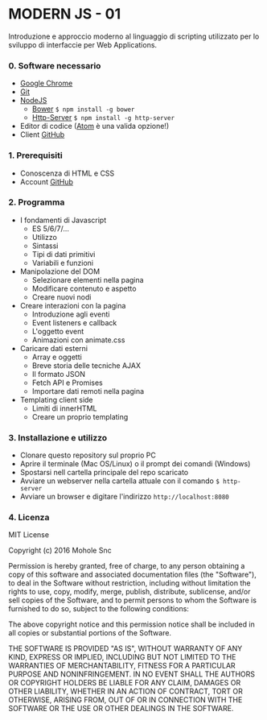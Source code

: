 # MODERN JS - 01

Introduzione e approccio moderno al linguaggio di scripting utilizzato per lo sviluppo di interfaccie per Web Applications.

### 0. Software necessario
* [Google Chrome](https://www.google.it/chrome/browser/desktop/)
* [Git](https://git-scm.com/)
* [NodeJS](https://nodejs.org/en/)
  * [Bower](http://bower.io/) ```$ npm install -g bower```
  * [Http-Server](https://www.npmjs.com/package/http-server) ```$ npm install -g http-server```
* Editor di codice ([Atom](https://atom.io/) è una valida opzione!)
* Client [GitHub](https://desktop.github.com/)

### 1. Prerequisiti
* Conoscenza di HTML e CSS
* Account [GitHub](https://github.com/)

### 2. Programma
* I fondamenti di Javascript
  * ES 5/6/7/...
  * Utilizzo
  * Sintassi
  * Tipi di dati primitivi
  * Variabili e funzioni
* Manipolazione del DOM
  * Selezionare elementi nella pagina
  * Modificare contenuto e aspetto
  * Creare nuovi nodi
* Creare interazioni con la pagina
  * Introduzione agli eventi
  * Event listeners e callback
  * L'oggetto event
  * Animazioni con animate.css
* Caricare dati esterni
  * Array e oggetti
  * Breve storia delle tecniche AJAX
  * Il formato JSON
  * Fetch API e Promises
  * Importare dati remoti nella pagina
* Templating client side
  * Limiti di innerHTML
  * Creare un proprio templating
  <!-- * Librerie di templating -->

<!-- * Pubblicare progetti basati su Javascript
  * Utilizzo base di un repository GitHub
  * Creare una GitHub page -->

### 3. Installazione e utilizzo
* Clonare questo repository sul proprio PC
* Aprire il terminale (Mac OS/Linux) o il prompt dei comandi (Windows)
* Spostarsi nell cartella principale del repo scaricato
* Avviare un webserver nella cartella attuale con il comando ```$ http-server```
* Avviare un browser e digitare l'indirizzo ```http://localhost:8080```

### 4. Licenza
MIT License

Copyright (c) 2016 Mohole Snc

Permission is hereby granted, free of charge, to any person obtaining a copy
of this software and associated documentation files (the "Software"), to deal
in the Software without restriction, including without limitation the rights
to use, copy, modify, merge, publish, distribute, sublicense, and/or sell
copies of the Software, and to permit persons to whom the Software is
furnished to do so, subject to the following conditions:

The above copyright notice and this permission notice shall be included in all
copies or substantial portions of the Software.

THE SOFTWARE IS PROVIDED "AS IS", WITHOUT WARRANTY OF ANY KIND, EXPRESS OR
IMPLIED, INCLUDING BUT NOT LIMITED TO THE WARRANTIES OF MERCHANTABILITY,
FITNESS FOR A PARTICULAR PURPOSE AND NONINFRINGEMENT. IN NO EVENT SHALL THE
AUTHORS OR COPYRIGHT HOLDERS BE LIABLE FOR ANY CLAIM, DAMAGES OR OTHER
LIABILITY, WHETHER IN AN ACTION OF CONTRACT, TORT OR OTHERWISE, ARISING FROM,
OUT OF OR IN CONNECTION WITH THE SOFTWARE OR THE USE OR OTHER DEALINGS IN THE
SOFTWARE.
